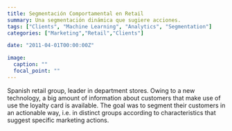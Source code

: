 ```yaml
---
title: Segmentación Comportamental en Retail
summary: Una segmentación dinámica que sugiere acciones.
tags: ["Clients", "Machine Learning", "Analytics", "Segmentation"]
categories: ["Marketing","Retail","Clients"]

date: "2011-04-01T00:00:00Z"

image:
  caption: ""
  focal_point: ""
---
```

Spanish retail group, leader in department stores. Owing to a new technology, a big amount of information about customers that make use of use the loyalty card is available. The goal was to segment their customers in an actionable way, i.e. in distinct groups according to characteristics that suggest specific marketing actions.
